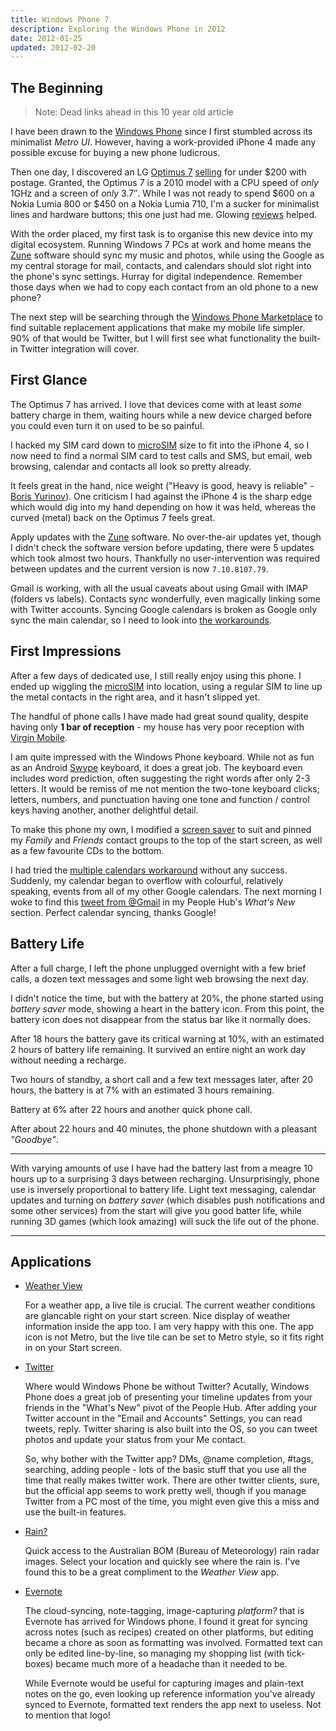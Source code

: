 ```yaml
---
title: Windows Phone 7
description: Exploring the Windows Phone in 2012
date: 2012-01-25
updated: 2012-02-20
---
```

## The Beginning

> Note: Dead links ahead in this 10 year old article

I have been drawn to the [Windows Phone](http://www.microsoft.com/windowsphone/en-au/default.aspx "Windows Phone") since I first stumbled across its minimalist _Metro UI_. However, having a work-provided iPhone 4 made any possible excuse for buying a new phone ludicrous.

Then one day, I discovered an LG [Optimus 7](http://www.lg.com/au/mobile-phones/all-lg-phones/LG-bar-phones-Optimus-7.jsp "Official Optimus 7 Page") [selling](http://www.mobileciti.com.au/lg-optimus-7-e900-black "MobileCity Store") for under $200 with postage. Granted, the Optimus 7 is a 2010 model with a CPU speed of _only_ 1GHz and a screen of _only_ 3.7″. While I was not ready to spend $600 on a Nokia Lumia 800 or $450 on a Nokia Lumia 710, I'm a sucker for minimalist lines and hardware buttons; this one just had me. Glowing [reviews](http://www.cnet.com.au/lg-optimus-7-339306541.htm "Cnet Review of LG Optimus 7") helped.

With the order placed, my first task is to organise this new device into my digital ecosystem. Running Windows 7 PCs at work and home means the [Zune](http://www.zune.net/en-AU/products/software/download/default.htm "Download Zune Software") software should sync my music and photos, while using the Google as my central storage for mail, contacts, and calendars should slot right into the phone's sync settings. Hurray for digital independence. Remember those days when we had to copy each contact from an old phone to a new phone?

The next step will be searching through the [Windows Phone Marketplace](http://www.windowsphone.com/en-AU/marketplace "Windows Phone Marketplace") to find suitable replacement applications that make my mobile life simpler. 90% of that would be Twitter, but I will first see what functionality the built-in Twitter integration will cover.

## First Glance

The Optimus 7 has arrived. I love that devices come with at least _some_ battery charge in them, waiting hours while a new device charged before you could even turn it on used to be so painful.

I hacked my SIM card down to [microSIM](http://www.techradar.com/news/mobile-computing/tablets/how-to-make-your-own-ipad-or-iphone-4-micro-sim-681020 "How to make your own iPad or iPhone 4 micro SIM") size to fit into the iPhone 4, so I now need to find a normal SIM card to test calls and SMS, but email, web browsing, calendar and contacts all look so pretty already.

It feels great in the hand, nice weight ("Heavy is good, heavy is reliable" - [Boris Yurinov](en.wikiquote.org/wiki/Snatch_(film) "Wikiquote: Snatch (Film)")). One criticism I had against the iPhone 4 is the sharp edge which would dig into my hand depending on how it was held, whereas the curved (metal) back on the Optimus 7 feels great.

Apply updates with the [Zune](http://www.zune.net/en-AU/products/software/download/default.htm "Download Zune Software") software. No over-the-air updates yet, though I didn't check the software version before updating, there were 5 updates which took almost two hours. Thankfully no user-intervention was required between updates and the current version is now `7.10.8107.79`.

Gmail is working, with all the usual caveats about using Gmail with IMAP (folders vs labels). Contacts sync wonderfully, even magically linking some with Twitter accounts. Syncing Google calendars is broken as Google only sync the main calendar, so I need to look into [the workarounds](http://www.addictivetips.com/mobile/sync-multiple-google-calendars-with-windows-phone-7-mango/comment-page-1/ "Sync Multiple Google Calendars With Windows Phone 7 Mango").

## First Impressions

After a few days of dedicated use, I still really enjoy using this phone. I ended up wiggling the [microSIM](http://www.techradar.com/news/mobile-computing/tablets/how-to-make-your-own-ipad-or-iphone-4-micro-sim-681020 "How to make your own iPad or iPhone 4 micro SIM") into location, using a regular SIM to line up the metal contacts in the right area, and it hasn't slipped yet.

The handful of phone calls I have made had great sound quality, despite having only **1 bar of reception** - my house has very poor reception with [Virgin Mobile](http://virginmobile.com.au/ "Virgin Mobile").

I am quite impressed with the Windows Phone keyboard. While not as fun as an Android [Swype](http://swype.com "Swype | Type Fast, Swype Faster") keyboard, it does a great job. The keyboard even includes word prediction, often suggesting the right words after only 2-3 letters. It would be remiss of me not mention the two-tone keyboard clicks; letters, numbers, and punctuation having one tone and function / control keys having another, another delightful detail.

To make this phone my own, I modified a [screen saver](http://i.imgur.com/iIVQW.jpg "My Windows Phone 7 screen saver") to suit and pinned my _Family_ and _Friends_ contact groups to the top of the start screen, as well as a few favourite CDs to the bottom.

I had tried the [multiple calendars workaround](http://www.addictivetips.com/mobile/sync-multiple-google-calendars-with-windows-phone-7-mango/comment-page-1/ "Sync Multiple Google Calendars With Windows Phone 7 Mango") without any success. Suddenly, my calendar began to overflow with colourful, relatively speaking, events from all of my other Google calendars. The next morning I woke to find this [tweet from @Gmail](https://twitter.com/#!/gmail/status/162629874337579011 "Google Sync on Windows Phone (7.5+) now with multiple calendars and better search.") in my People Hub's _What's New_ section. Perfect calendar syncing, thanks Google!

## Battery Life

After a full charge, I left the phone unplugged overnight with a few brief calls, a dozen text messages and some light web browsing the next day.

I didn't notice the time, but with the battery at 20%, the phone started using _battery saver_ mode, showing a heart in the battery icon. From this point, the battery icon does not disappear from the status bar like it normally does.

After 18 hours the battery gave its critical warning at 10%, with an estimated 2 hours of battery life remaining. It survived an entire night an work day without needing a recharge.

Two hours of standby, a short call and a few text messages later, after 20 hours, the battery is at 7% with an estimated 3 hours remaining.

Battery at 6% after 22 hours and another quick phone call.

After about 22 hours and 40 minutes, the phone shutdown with a pleasant _"Goodbye"_.

---

With varying amounts of use I have had the battery last from a meagre 10 hours up to a surprising 3 days between recharging. Unsurprisingly, phone use is inversely proportional to battery life. Light text messaging, calendar updates and turning on _battery saver_ (which disables push notifications and some other services) from the start will give you good batter life, while running 3D games (which look amazing) will suck the life out of the phone.

---

## Applications

- [Weather View](http://www.windowsphone.com/en-AU/apps/6ee44eea-4b2a-e011-854c-00237de2db9e)

    For a weather app, a live tile is crucial. The current weather conditions are glancable right on your start screen. Nice display of weather information inside the app too. I am very happy with this one. The app icon is not Metro, but the live tile can be set to Metro style, so it fits right in on your Start screen.

-  [Twitter](http://www.windowsphone.com/en-AU/apps/0b792c7c-14dc-df11-a844-00237de2db9e)

    Where would Windows Phone be without Twitter? Acutally, Windows Phone does a great job of presenting your timeline updates from your friends in the "What's New" pivot of the People Hub. After adding your Twitter account in the "Email and Accounts" Settings, you can read tweets, reply. Twitter sharing is also built into the OS, so you can tweet photos and update your status from your Me contact.

    So, why bother with the Twitter app? DMs, @name completion, #tags, searching, adding people - lots of the basic stuff that you use all the time that really makes twitter work. There are other twitter clients, sure, but the official app seems to work pretty well, though if you manage Twitter from a PC most of the time, you might even give this a miss and use the built-in features.

-  [Rain?](http://www.windowsphone.com/en-AU/apps/ce0d024b-f230-e011-854c-00237de2db9e)

    Quick access to the Australian BOM (Bureau of Meteorology) rain radar images. Select your location and quickly see where the rain is. I've found this to be a great compliment to the _Weather View_ app.

-  [Evernote](http://www.windowsphone.com/en-AU/apps/db21927d-f292-e011-986b-78e7d1fa76f8)

    The cloud-syncing, note-tagging, image-capturing _platform?_ that is Evernote has arrived for Windows phone. I found it great for syncing across notes (such as recipes) created on other platforms, but editing became a chore as soon as formatting was involved. Formatted text can only be edited line-by-line, so managing my shopping list (with tick-boxes) became much more of a headache than it needed to be.

    While Evernote would be useful for capturing images and plain-text notes on the go, even looking up reference information you've already synced to Evernote, formatted text renders the app next to useless. Not to mention that logo!